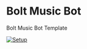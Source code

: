 # Bolt Music Bot
Bolt Music Bot Template

[![Setup](https://cdn.discordapp.com/attachments/908766665645375528/1113432768215515168/image_15.png)](https://jmusicbot.com/setup)
